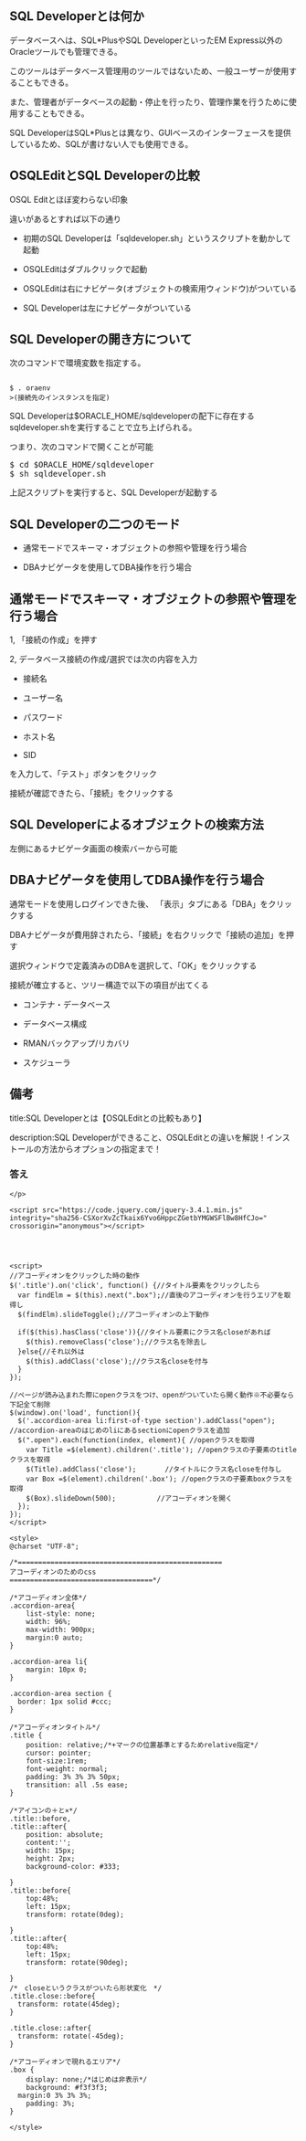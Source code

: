 



## SQL Developerとは何か

データベースへは、SQL*PlusやSQL DeveloperといったEM Express以外のOracleツールでも管理できる。

このツールはデータベース管理用のツールではないため、一般ユーザーが使用することもできる。

また、管理者がデータベースの起動・停止を行ったり、管理作業を行うために使用することもできる。

SQL DeveloperはSQL*Plusとは異なり、GUIベースのインターフェースを提供しているため、SQLが書けない人でも使用できる。

## OSQLEditとSQL Developerの比較

OSQL Editとほぼ変わらない印象

違いがあるとすれば以下の通り

- 初期のSQL Developerは「sqldeveloper.sh」というスクリプトを動かして起動

- OSQLEditはダブルクリックで起動

- OSQLEditは右にナビゲータ(オブジェクトの検索用ウィンドウ)がついている

- SQL Developerは左にナビゲータがついている





## SQL Developerの開き方について

次のコマンドで環境変数を指定する。

<pre><code>
$ . oraenv
>(接続先のインスタンスを指定)
</code></pre>

SQL Developerは$ORACLE_HOME/sqldeveloperの配下に存在するsqldeveloper.shを実行することで立ち上げられる。

つまり、次のコマンドで開くことが可能


<pre>
$ cd $ORACLE_HOME/sqldeveloper
$ sh sqldeveloper.sh
</pre>

上記スクリプトを実行すると、SQL Developerが起動する




## SQL Developerの二つのモード

- 通常モードでスキーマ・オブジェクトの参照や管理を行う場合

- DBAナビゲータを使用してDBA操作を行う場合


## 通常モードでスキーマ・オブジェクトの参照や管理を行う場合

1, 「接続の作成」を押す

2, データベース接続の作成/選択では次の内容を入力

- 接続名

- ユーザー名

- パスワード

- ホスト名

- SID


を入力して、「テスト」ボタンをクリック

接続が確認できたら、「接続」をクリックする


##  SQL Developerによるオブジェクトの検索方法

左側にあるナビゲータ画面の検索バーから可能



## DBAナビゲータを使用してDBA操作を行う場合

通常モードを使用しログインできた後、
「表示」タブにある「DBA」をクリックする

DBAナビゲータが費用辞されたら、「接続」を右クリックで「接続の追加」を押す

選択ウィンドウで定義済みのDBAを選択して、「OK」をクリックする

接続が確立すると、ツリー構造で以下の項目が出てくる

- コンテナ・データベース

- データベース構成

- RMANバックアップ/リカバリ

- スケジューラ
















## 備考


title:SQL Developerとは【OSQLEditとの比較もあり】

description:SQL Developerができること、OSQLEditとの違いを解説！インストールの方法からオプションの指定まで！
















<h3 class="title">
答え
</h3>
<div class="box">
    <p>

    </p>
</div>









<div class="question_tag">

    <script src="https://code.jquery.com/jquery-3.4.1.min.js" integrity="sha256-CSXorXvZcTkaix6Yvo6HppcZGetbYMGWSFlBw8HfCJo=" crossorigin="anonymous"></script>
    
    
    
    
    <script>
    //アコーディオンをクリックした時の動作
    $('.title').on('click', function() {//タイトル要素をクリックしたら
      var findElm = $(this).next(".box");//直後のアコーディオンを行うエリアを取得し
      $(findElm).slideToggle();//アコーディオンの上下動作
        
      if($(this).hasClass('close')){//タイトル要素にクラス名closeがあれば
        $(this).removeClass('close');//クラス名を除去し
      }else{//それ以外は
        $(this).addClass('close');//クラス名closeを付与
      }
    });
    
    //ページが読み込まれた際にopenクラスをつけ、openがついていたら開く動作※不必要なら下記全て削除
    $(window).on('load', function(){
      $('.accordion-area li:first-of-type section').addClass("open"); //accordion-areaのはじめのliにあるsectionにopenクラスを追加
      $(".open").each(function(index, element){ //openクラスを取得
        var Title =$(element).children('.title'); //openクラスの子要素のtitleクラスを取得
        $(Title).addClass('close');       //タイトルにクラス名closeを付与し
        var Box =$(element).children('.box'); //openクラスの子要素boxクラスを取得
        $(Box).slideDown(500);          //アコーディオンを開く
      });
    });
    </script>
    
    <style>
    @charset "UTF-8";
    
    /*==================================================
    アコーディオンのためのcss
    ===================================*/
    
    /*アコーディオン全体*/
    .accordion-area{
        list-style: none;
        width: 96%;
        max-width: 900px;
        margin:0 auto;
    }
    
    .accordion-area li{
        margin: 10px 0;
    }
    
    .accordion-area section {
      border: 1px solid #ccc;
    }
    
    /*アコーディオンタイトル*/
    .title {
        position: relative;/*+マークの位置基準とするためrelative指定*/
        cursor: pointer;
        font-size:1rem;
        font-weight: normal;
        padding: 3% 3% 3% 50px;
        transition: all .5s ease;
    }
    
    /*アイコンの＋と×*/
    .title::before,
    .title::after{
        position: absolute;
        content:'';
        width: 15px;
        height: 2px;
        background-color: #333;
        
    }
    .title::before{
        top:48%;
        left: 15px;
        transform: rotate(0deg);
        
    }
    .title::after{    
        top:48%;
        left: 15px;
        transform: rotate(90deg);
    
    }
    /*　closeというクラスがついたら形状変化　*/
    .title.close::before{
      transform: rotate(45deg);
    }
    
    .title.close::after{
      transform: rotate(-45deg);
    }
    
    /*アコーディオンで現れるエリア*/
    .box {
        display: none;/*はじめは非表示*/
        background: #f3f3f3;
      margin:0 3% 3% 3%;
        padding: 3%;
    }
    
    </style>
    
    
</div>


